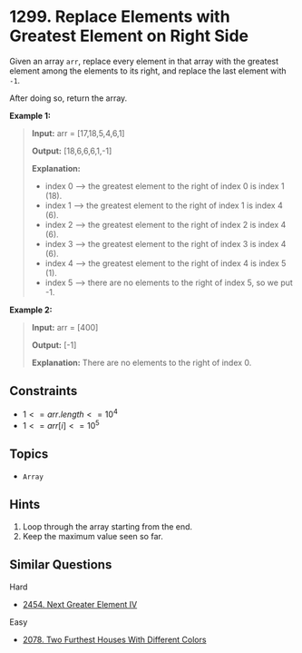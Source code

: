 # 1299. Replace Elements with Greatest Element on Right Side

Given an array `arr`, replace every element in that array with the greatest element among the elements to its right, and replace the last element with `-1`.

After doing so, return the array.

**Example 1:**

> **Input:** arr = [17,18,5,4,6,1]
>
> **Output:** [18,6,6,6,1,-1]
>
> **Explanation:**
>
> - index 0 --> the greatest element to the right of index 0 is index 1 (18).
> - index 1 --> the greatest element to the right of index 1 is index 4 (6).
> - index 2 --> the greatest element to the right of index 2 is index 4 (6).
> - index 3 --> the greatest element to the right of index 3 is index 4 (6).
> - index 4 --> the greatest element to the right of index 4 is index 5 (1).
> - index 5 --> there are no elements to the right of index 5, so we put -1.

**Example 2:**

> **Input:** arr = [400]
>
> **Output:** [-1]
>
> **Explanation:** There are no elements to the right of index 0.

## Constraints

- $1 <= arr.length <= 10^4$
- $1 <= arr[i] <= 10^5$

## Topics

- `Array`

## Hints

1. Loop through the array starting from the end.
2. Keep the maximum value seen so far.

## Similar Questions

Hard

- [2454. Next Greater Element IV](2454_next_greater_element_4.md)

Easy

- [2078. Two Furthest Houses With Different Colors](2078_two_furthest_houses_with_different_colors.md)
